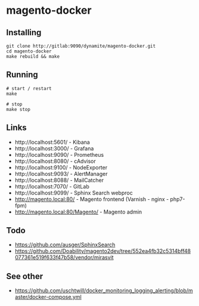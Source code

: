 # magento-docker

## Installing

```
git clone http://gitlab:9090/dynamite/magento-docker.git
cd magento-docker
make rebuild && make
```

## Running

```
# start / restart
make

# stop
make stop
```

## Links

- http://localhost:5601/ - Kibana
- http://localhost:3000/ - Grafana
- http://localhost:9090/ - Prometheus
- http://localhost:8080/ - cAdvisor
- http://localhost:9100/ - NodeExporter
- http://localhost:9093/ - AlertManager
- http://localhost:8088/ - MailCatcher
- http://localhost:7070/ - GitLab
- http://localhost:9099/ - Sphinx Search webproc
- http://magento.local:80/ - Magento frontend (Varnish - nginx - php7-fpm)
- http://magento.local:80/Magento/ - Magento admin

## Todo

- https://github.com/ausger/SphinxSearch
- https://github.com/Doability/magento2dev/tree/552ea4fb32c5314bff48077361e519f633f47b58/vendor/mirasvit

## See other

- https://github.com/uschtwill/docker_monitoring_logging_alerting/blob/master/docker-compose.yml
